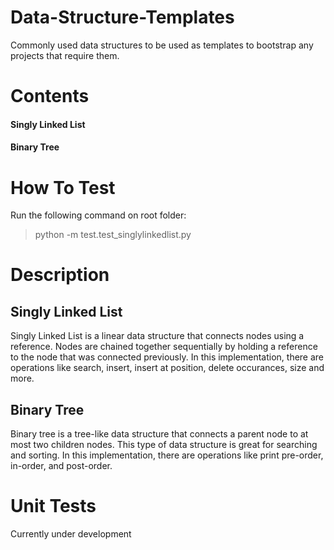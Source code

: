 # Data-Structure-Templates
Commonly used data structures to be used as templates to bootstrap any projects that require them.

# Contents
#### Singly Linked List
#### Binary Tree

# How To Test
Run the following command on root folder:
> python -m test.test_singlylinkedlist.py


# Description
## Singly Linked List
Singly Linked List is a linear data structure that connects nodes using a reference. Nodes are chained together sequentially by holding a reference to the node that was connected previously.
In this implementation, there are operations like search, insert, insert at position, delete occurances, size and more.

## Binary Tree
Binary tree is a tree-like data structure that connects a parent node to at most two children nodes. This type of data structure is great for searching and sorting. 
In this implementation, there are operations like print pre-order, in-order, and post-order.

# Unit Tests
Currently under development
